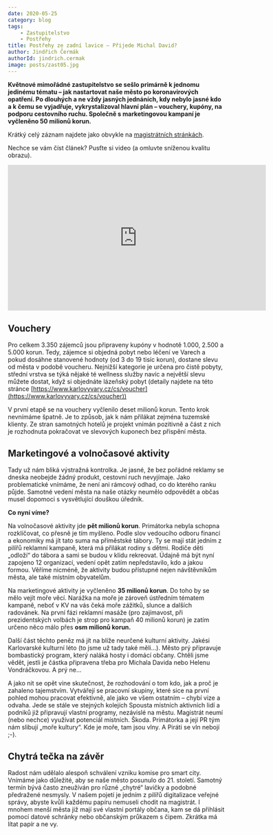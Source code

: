 ```yaml
---
date: 2020-05-25
category: blog
tags:
    - Zastupitelstvo
    - Postřehy
title: Postřehy ze zadní lavice – Přijede Michal David?
author: Jindřich Čermák
authorId: jindrich.cermak   
image: posts/zast05.jpg
---
```

**Květnové mimořádné zastupitelstvo se sešlo primárně k jednomu jedinému tématu – jak nastartovat naše město po koronavirových opatření. Po dlouhých a ne vždy jasných jednáních, kdy nebylo jasné kdo a k čemu se vyjadřuje, vykrystalizoval hlavní plán – vouchery, kupóny, na podporu cestovního ruchu. Společně s marketingovou kampaní je vyčleněno 50 milionů korun.**

Krátký celý záznam najdete jako obvykle na [magistrátních stránkách](http://live.publicstream.cz/vary/4-jednani-zastupitelstva-mesta-karlovy-vary-dne-7-5-2020-598).

Nechce se vám číst článek? Pusťte si video (a omluvte sníženou kvalitu obrazu).
<iframe width="600" height="338" src="https://www.youtube.com/watch?v=OXpBYEmcNJI" frameborder="0" allow="accelerometer; autoplay; encrypted-media; gyroscope; picture-in-picture" allowfullscreen></iframe>

## Vouchery

Pro celkem 3.350 zájemců jsou připraveny kupóny v hodnotě 1.000, 2.500 a 5.000 korun. Tedy, zájemce si objedná pobyt nebo léčení ve Varech a pokud dosáhne stanovené hodnoty (od 3 do 19 tisíc korun), dostane slevu od města v podobě voucheru. Nejnižší kategorie je určena pro čistě pobyty, střední vrstva se týká nějaké té wellness služby navíc a největší slevu můžete dostat, když si objednáte lázeňský pobyt (detaily najdete na této stránce [https://www.karlovyvary.cz/cs/voucher](https://www.karlovyvary.cz/cs/voucher))

V první etapě se na vouchery vyčlenilo deset milionů korun. Tento krok nevnímáme špatně. Je to způsob, jak k nám přilákat zejména tuzemské klienty. Ze stran samotných hotelů je projekt vnímán pozitivně a část z nich je rozhodnuta pokračovat ve slevových kuponech bez přispění města.

## Marketingové a volnočasové aktivity

Tady už nám bliká výstražná kontrolka. Je jasné, že bez pořádné reklamy se dneska neobejde žádný produkt, cestovní ruch nevyjímaje. Jako problematické vnímáme, že není ani rámcový odhad, co do kterého ranku půjde. Samotné vedení města na naše otázky neumělo odpovědět a občas musel dopomoci s vysvětlující douškou úředník.

**Co nyní víme?**

Na volnočasové aktivity jde **pět milionů korun**. Primátorka nebyla schopna rozklíčovat, co přesně je tím myšleno. Podle slov vedoucího odboru financí a ekonomiky má jít tato suma na příměstské tábory. Ty se mají stát jedním z pilířů reklamní kampaně, která má přilákat rodiny s dětmi. Rodiče děti „odloží“ do tábora a sami se budou v klidu rekreovat. Údajně má být nyní zapojeno 12 organizací, vedení opět zatím nepředstavilo, kdo a jakou formou. Věříme nicméně, že aktivity budou přístupné nejen návštěvníkům města, ale také místním obyvatelům.

Na marketingové aktivity je vyčleněno **35 milionů korun**. Do toho by se mělo vejít moře věcí. Narážka na moře je zároveň ústředním tématem kampaně, neboť v KV na vás čeká moře zážitků, slunce a dalších radovánek. Na první fázi reklamní masáže (pro zajímavost, při prezidentských volbách je strop pro kampaň 40 milionů korun) je zatím určeno něco málo přes **osm milionů korun.**

Další část těchto peněz má jít na blíže neurčené kulturní aktivity. Jakési Karlovarské kulturní léto (to jsme už tady také měli…). Město prý připravuje bombastický program, který naláká hosty i domácí občany. Chtěli jsme vědět, jestli je částka připravena třeba pro Michala Davida nebo Helenu Vondráčkovou. A prý ne…

A jako nit se opět vine skutečnost, že rozhodování o tom kdo, jak a proč je zahaleno tajemstvím. Vytvářejí se pracovní skupiny, které sice na první pohled mohou pracovat efektivně, ale jako ve všem ostatním – chybí vize a odvaha. Jede se stále ve stejných kolejích Spousta místních aktivních lidí a podniků již připravují vlastní programy, nezávislé na městu. Magistrát neumí (nebo nechce) využívat potenciál místních. Škoda. Primátorka a její PR tým nám slibují „moře kultury“. Kde je moře, tam jsou vlny. A Piráti se vln nebojí ;-).

## Chytrá tečka na závěr

Radost nám udělalo alespoň schválení vzniku komise pro smart city. Vnímáme jako důležité, aby se naše město posunulo do 21. století. Samotný termín bývá často zneužíván pro různé „chytré“ lavičky a podobné předražené nesmysly. V našem pojetí je jedním z pilířů digitalizace veřejné správy, abyste kvůli každému papíru nemuseli chodit na magistrát. I mnohem menší města již mají své vlastní portály občana, kam se dá přihlásit pomocí datové schránky nebo občanským průkazem s čipem. Zkrátka má lítat papír a ne vy.
